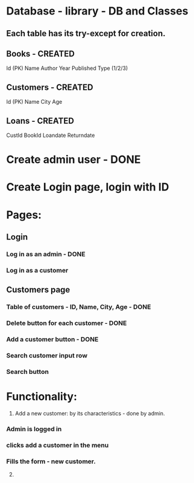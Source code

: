 # Database - library - DB and Classes
## Each table has its try-except for creation.
## Books - CREATED
Id (PK)
Name
Author
Year Published
Type (1/2/3)
## Customers - CREATED
Id (PK)
Name
City
Age
## Loans - CREATED
CustId
BookId
Loandate
Returndate

# Create admin user - DONE
# Create Login page, login with ID

# Pages:

## Login
### Log in as an admin - DONE
### Log in as a customer

## Customers page
### Table of customers - ID, Name, City, Age - DONE
### Delete button for each customer - DONE
### Add a customer button - DONE
### Search customer input row
### Search button






# Functionality:
1. Add a new customer: by its characteristics - done by admin.
### Admin is logged in
### clicks add a customer in the menu
### Fills the form - new customer.
2. 